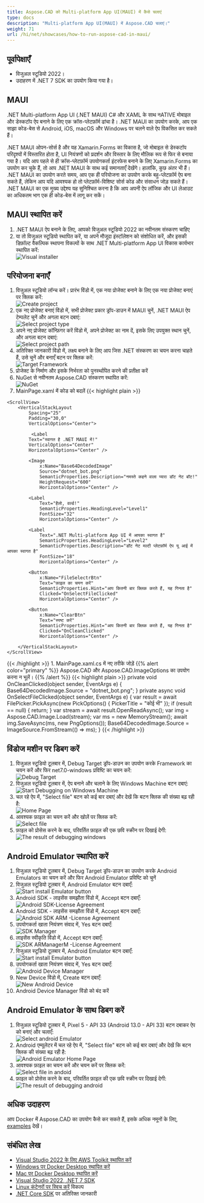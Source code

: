 ```yaml
---
title: Aspose.CAD को Multi-platform App UI(MAUI) में कैसे चलाएं
type: docs
description: "Multi-platform App UI(MAUI) में Aspose.CAD चलाएं।"
weight: 71
url: /hi/net/showcases/how-to-run-aspose-cad-in-maui/
---
```


## पूर्वापेक्षाएँ
- विजुअल स्टूडियो 2022।
- उदाहरण में .NET 7 SDK का उपयोग किया गया है।

## MAUI

.NET Multi-platform App UI (.NET MAUI) C# और XAML के साथ नATIVE मोबाइल और डेस्कटॉप ऐप बनाने के लिए एक क्रॉस-प्लेटफ़ॉर्म ढांचा है।
.NET MAUI का उपयोग करके, आप एक साझा कोड-बेस से Android, iOS, macOS और Windows पर चलने वाले ऐप विकसित कर सकते हैं।

.NET MAUI ओपन-सोर्स है और यह Xamarin.Forms का विकास है, जो मोबाइल से डेस्कटॉप परिदृश्यों में विस्तारित होता है, UI नियंत्रणों को प्रदर्शन और विस्तार के लिए मौलिक रूप से फिर से बनाया गया है।
यदि आप पहले से ही क्रॉस-प्लेटफ़ॉर्म उपयोगकर्ता इंटरफेस बनाने के लिए Xamarin.Forms का उपयोग कर चुके हैं, तो आप .NET MAUI के साथ कई समानताएँ देखेंगे।
हालांकि, कुछ अंतर भी हैं।
.NET MAUI का उपयोग करते समय, आप एक ही परियोजना का उपयोग करके बहु-प्लेटफ़ॉर्म ऐप बना सकते हैं, लेकिन आप यदि आवश्यक हो तो प्लेटफ़ॉर्म-विशिष्ट सोर्स कोड और संसाधन जोड़ सकते हैं।
.NET MAUI का एक मुख्य उद्देश्य यह सुनिश्चित करना है कि आप अपनी ऐप लॉजिक और UI लेआउट का अधिकतम भाग एक ही कोड-बेस में लागू कर सकें।

## MAUI स्थापित करें

1. .NET MAUI ऐप बनाने के लिए, आपको विजुअल स्टूडियो 2022 का नवीनतम संस्करण चाहिए
1. या तो विजुअल स्टूडियो स्थापित करें, या अपने मौजूदा इंस्टॉलेशन को संशोधित करें, और इसकी डिफ़ॉल्ट वैकल्पिक स्थापना विकल्पों के साथ .NET Multi-platform App UI विकास कार्यभार स्थापित करें:<br>
![Visual installer](/_assets/showcases/maui/visual-installer.png)

## परियोजना बनाएँ

1. विजुअल स्टूडियो लॉन्च करें। प्रारंभ विंडो में, एक नया प्रोजेक्ट बनाने के लिए एक नया प्रोजेक्ट बनाएं पर क्लिक करें:<br>
![Create project](/_assets/showcases/maui/create-project.png)<br>
1. एक नए प्रोजेक्ट बनाएं विंडो में, सभी प्रोजेक्ट प्रकार ड्रॉप-डाउन में MAUI चुनें, .NET MAUI ऐप टेम्पलेट चुनें और अगला बटन दबाएं:<br>
![Select project type](/_assets/showcases/maui/select-project.png)<br>
1. अपने नए प्रोजेक्ट कॉन्फ़िगर करें विंडो में, अपने प्रोजेक्ट का नाम दें, इसके लिए उपयुक्त स्थान चुनें, और अगला बटन दबाएं:<br>
![Select project path](/_assets/showcases/maui/select-project-path.png)<br>
1. अतिरिक्त जानकारी विंडो में, लक्ष्य बनाने के लिए आप जिस .NET संस्करण का चयन करना चाहते हैं, उसे चुनें और बनाएँ बटन पर क्लिक करें:<br>
![Target Framework](/_assets/showcases/maui/select-framework.png)<br>
1. प्रोजेक्ट के निर्माण और इसके निर्भरता को पुनर्स्थापित करने की प्रतीक्षा करें
1. NuGet से नवीनतम Aspose.CAD संस्करण स्थापित करें:<br>
![NuGet](/_assets/showcases/maui/nuget.png)<br>
1. MainPage.xaml में कोड को बदलें
{{< highlight plain >}}
<?xml version="1.0" encoding="utf-8" ?>
<ContentPage xmlns="http://schemas.microsoft.com/dotnet/2021/maui"
             xmlns:x="http://schemas.microsoft.com/winfx/2009/xaml"
             x:Class="MauiApp1.MainPage">

    <ScrollView>
        <VerticalStackLayout
            Spacing="25"
            Padding="30,0"
            VerticalOptions="Center">

             <Label 
            Text="स्वागत है .NET MAUI में!"
            VerticalOptions="Center" 
            HorizontalOptions="Center" />

            <Image
                x:Name="Base64DecodedImage"
                Source="dotnet_bot.png"
                SemanticProperties.Description="नमस्ते कहने वाला प्यारा डॉट नेट बॉट!"
                HeightRequest="600"
                HorizontalOptions="Center" />

            <Label
                Text="हैलो, वर्ल्ड!"
                SemanticProperties.HeadingLevel="Level1"
                FontSize="32"
                HorizontalOptions="Center" />

            <Label
                Text=".NET Multi-platform App UI में आपका स्वागत है"
                SemanticProperties.HeadingLevel="Level2"
                SemanticProperties.Description="डॉट नेट मल्टी प्लेटफ़ॉर्म ऐप यू आई में आपका स्वागत है"
                FontSize="18"
                HorizontalOptions="Center" />

            <Button
                x:Name="FileSelectrBtn"
                Text="फ़ाइल का चयन करें"
                SemanticProperties.Hint="आप कितनी बार क्लिक करते हैं, यह गिनता है"
                Clicked="OnSelectFileClicked"
                HorizontalOptions="Center" />

            <Button
                x:Name="ClearBtn"
                Text="स्पष्ट करें"
                SemanticProperties.Hint="आप कितनी बार क्लिक करते हैं, यह गिनता है"
                Clicked="OnCleanClicked"
                HorizontalOptions="Center" />

        </VerticalStackLayout>
    </ScrollView>
</ContentPage>
{{< /highlight >}}
1. MainPage.xaml.cs में नए तरीके जोड़ें
{{% alert color="primary" %}} 
Aspose.CAD और Aspose.CAD.ImageOptions का उपयोग करना न भूलें।
{{% /alert %}}
{{< highlight plain >}}
private void OnCleanClicked(object sender, EventArgs e)
{
    Base64DecodedImage.Source = "dotnet_bot.png";
}
private async void OnSelectFileClicked(object sender, EventArgs e)
{
    var result = await FilePicker.PickAsync(new PickOptions()
    {
        PickerTitle = "कोई भी"
    });
    if (result == null)
    {
        return;
    }
    var stream = await result.OpenReadAsync();
    var img = Aspose.CAD.Image.Load(stream);
    var ms = new MemoryStream();
    await img.SaveAsync(ms, new PngOptions());
    Base64DecodedImage.Source = ImageSource.FromStream(() => ms);
}
{{< /highlight >}}

## विंडोज मशीन पर डिबग करें

1. विजुअल स्टूडियो टूलबार में, Debug Target ड्रॉप-डाउन का उपयोग करके Framework का चयन करें और फिर net7.0-windows प्रविष्टि का चयन करें:<br>
![Debug Target](/_assets/showcases/maui/windows-mode.png)<br>
1. विजुअल स्टूडियो टूलबार में, ऐप बनाने और चलाने के लिए Windows Machine बटन दबाएं:<br>
![Start Debugging on Windows Machine](/_assets/showcases/maui/windows-start-debug.png)<br>
1. चल रहे ऐप में, "Select file" बटन को कई बार दबाएं और देखें कि बटन क्लिक की संख्या बढ़ रही है:<br>
![Home Page](/_assets/showcases/maui/windows-home-page.png)<br>
1. आवश्यक फ़ाइल का चयन करें और खोलें पर क्लिक करें:<br>
![Select file](/_assets/showcases/maui/select-file.png)<br>
1. फ़ाइल को प्रोसेस करने के बाद, परिवर्तित फ़ाइल की एक छवि स्क्रीन पर दिखाई देगी:<br>
![The result of debugging windows](/_assets/showcases/maui/windows-result.png)

## Android Emulator स्थापित करें

1. विजुअल स्टूडियो टूलबार में, Debug Target ड्रॉप-डाउन का उपयोग करके Android Emulators का चयन करें और फिर Android Emulator प्रविष्टि को चुनें
1. विजुअल स्टूडियो टूलबार में, Android Emulator बटन दबाएँ:<br>
![Start install Emulator button](/_assets/showcases/maui/start-install-emulator.png)<br>
1. Android SDK - लाइसेंस समझौता विंडो में, Accept बटन दबाएँ:<br>
![Android SDK-License Agreement](/_assets/showcases/maui/android-sdk-1.png)<br>
1. Android SDK - लाइसेंस समझौता विंडो में, Accept बटन दबाएँ:<br>
![Android SDK ARM -License Agreement](/_assets/showcases/maui/android-sdk-2.png)<br>
1. उपयोगकर्ता खाता नियंत्रण संवाद में, Yes बटन दबाएँ:<br>
![SDK Manager](/_assets/showcases/maui/android-sdk-3.png)<br>
1. लाइसेंस स्वीकृति विंडो में, Accept बटन दबाएँ:<br>
![SDK ARManagerM -License Agreement](/_assets/showcases/maui/android-sdk-4.png)<br>
1. विजुअल स्टूडियो टूलबार में, Android Emulator बटन दबाएँ:<br>
![Start install Emulator button](/_assets/showcases/maui/start-install-emulator.png)<br>
1. उपयोगकर्ता खाता नियंत्रण संवाद में, Yes बटन दबाएँ:<br>
![Android Device Manager](/_assets/showcases/maui/android-device-manager.png)<br>
1. New Device विंडो में, Create बटन दबाएँ:<br>
![New Android Device](/_assets/showcases/maui/android-new-device.png)<br>
1. Android Device Manager विंडो को बंद करें

## Android Emulator के साथ डिबग करें

1. विजुअल स्टूडियो टूलबार में, Pixel 5 - API 33 (Android 13.0 - API 33) बटन दबाकर ऐप को बनाएं और चलाएँ:<br>
![Select android Emulator](/_assets/showcases/maui/select-android-emulator.png)<br>
1. Android एम्यूलेटर में चल रहे ऐप में, "Select file" बटन को कई बार दबाएं और देखें कि बटन क्लिक की संख्या बढ़ रही है:<br>
![Android Emulator Home Page](/_assets/showcases/maui/android-home-page.png)<br>
1. आवश्यक फ़ाइल का चयन करें और चयन करें पर क्लिक करें:<br>
![Select file in andoid](/_assets/showcases/maui/select-file-android.png)<br>
1. फ़ाइल को प्रोसेस करने के बाद, परिवर्तित फ़ाइल की एक छवि स्क्रीन पर दिखाई देगी:<br>
![The result of debugging android](/_assets/showcases/maui/android-result.png)

## अधिक उदाहरण

आप Docker में Aspose.CAD का उपयोग कैसे कर सकते हैं, इसके अधिक नमूनों के लिए, [examples](https://github.com/aspose-cad/Aspose.CAD-Documentation) देखें।

## संबंधित लेख

- [Visual Studio 2022 के लिए AWS Toolkit स्थापित करें](https://marketplace.visualstudio.com/items?itemName=AmazonWebServices.AWSToolkitforVisualStudio2022)
- [Windows पर Docker Desktop स्थापित करें](https://docs.docker.com/docker-for-windows/install/)
- [Mac पर Docker Desktop स्थापित करें](https://docs.docker.com/docker-for-mac/install/)
- [Visual Studio 2022, .NET 7 SDK](https://docs.microsoft.com/en-us/dotnet/core/install/windows?tabs=net70#dependencies)
- [Linux कंटेनरों पर स्विच करें](https://docs.docker.com/docker-for-windows/#switch-between-windows-and-linux-containers) विकल्प
- [.NET Core SDK](https://hub.docker.com/_/microsoft-dotnet-sdk) पर अतिरिक्त जानकारी
